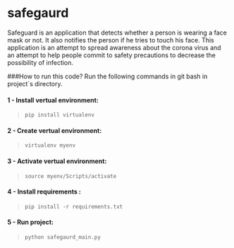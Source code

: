 # safegaurd
Safeguard is an application that detects whether a person is wearing a face mask or not. It also notifies the person if he tries to touch his face. This application is an attempt to spread awareness about the corona virus and an attempt to help people commit to safety precautions to decrease the possibility of infection.

###How to run this code?
Run the following commands in git bash in project`s directory.
#### 1 - Install vertual environment:
> `pip install virtualenv`

#### 2 - Create vertual environment:
> `virtualenv myenv`

#### 3 - Activate vertual environment:
> `source myenv/Scripts/activate`

#### 4 - Install  requirements :
>`pip install -r requirements.txt`

#### 5 - Run project:
> `python safegaurd_main.py`
